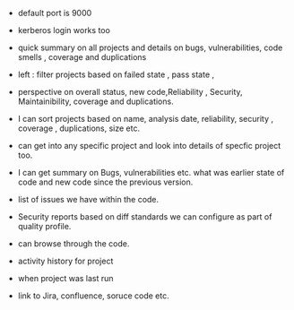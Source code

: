 
- default port is 9000
- kerberos login works too
- quick summary  on all projects and details on bugs, vulnerabilities, code smells , coverage and duplications 
- left : filter projects based on failed state , pass state , 
- perspective on overall status, new code,Reliability , Security, Maintainibility, coverage and duplications. 
- I can sort projects based on name, analysis date, reliability, security , coverage , duplications, size etc. 

- can get into any specific project and look into details of specfic project too. 
-  I can get summary on Bugs, vulnerabilities etc. what was earlier state of code and new code since the previous version. 
- list of issues we have within the code. 
- Security reports based on diff standards we can configure as part of quality profile. 
-  can browse through the code. 
-  activity history for project 
-  when project was last run 
-  link to Jira, confluence, soruce code etc. 



